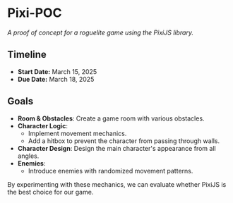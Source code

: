 # Pixi-POC  
*A proof of concept for a roguelite game using the PixiJS library.*  

## Timeline  
- **Start Date:** March 15, 2025  
- **Due Date:** March 18, 2025  

## Goals  

- **Room & Obstacles**: Create a game room with various obstacles.  
- **Character Logic**:  
  - Implement movement mechanics.  
  - Add a hitbox to prevent the character from passing through walls.  
- **Character Design**: Design the main character's appearance from all angles.  
- **Enemies**:  
  - Introduce enemies with randomized movement patterns.  

By experimenting with these mechanics, we can evaluate whether PixiJS is the best choice for our game.  
